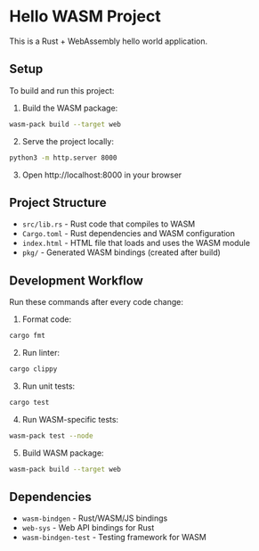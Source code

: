 # Hello WASM Project

This is a Rust + WebAssembly hello world application.

## Setup

To build and run this project:

1. Build the WASM package:
```bash
wasm-pack build --target web
```

2. Serve the project locally:
```bash
python3 -m http.server 8000
```

3. Open http://localhost:8000 in your browser

## Project Structure

- `src/lib.rs` - Rust code that compiles to WASM
- `Cargo.toml` - Rust dependencies and WASM configuration
- `index.html` - HTML file that loads and uses the WASM module
- `pkg/` - Generated WASM bindings (created after build)

## Development Workflow

Run these commands after every code change:

1. Format code:
```bash
cargo fmt
```

2. Run linter:
```bash
cargo clippy
```

3. Run unit tests:
```bash
cargo test
```

4. Run WASM-specific tests:
```bash
wasm-pack test --node
```

5. Build WASM package:
```bash
wasm-pack build --target web
```

## Dependencies

- `wasm-bindgen` - Rust/WASM/JS bindings
- `web-sys` - Web API bindings for Rust
- `wasm-bindgen-test` - Testing framework for WASM